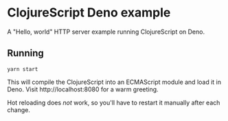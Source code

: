 # ClojureScript Deno example

A "Hello, world" HTTP server example running ClojureScript on Deno.

## Running

```shell
yarn start
```

This will compile the ClojureScript into an ECMAScript module and load it in Deno. Visit http://localhost:8080 for a warm greeting.

Hot reloading does _not_ work, so you'll have to restart it manually after each change.
